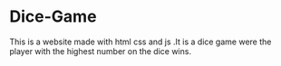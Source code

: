 # Dice-Game
This is a website made with html css and js .It is a dice game were the player with the highest number on the dice wins.

